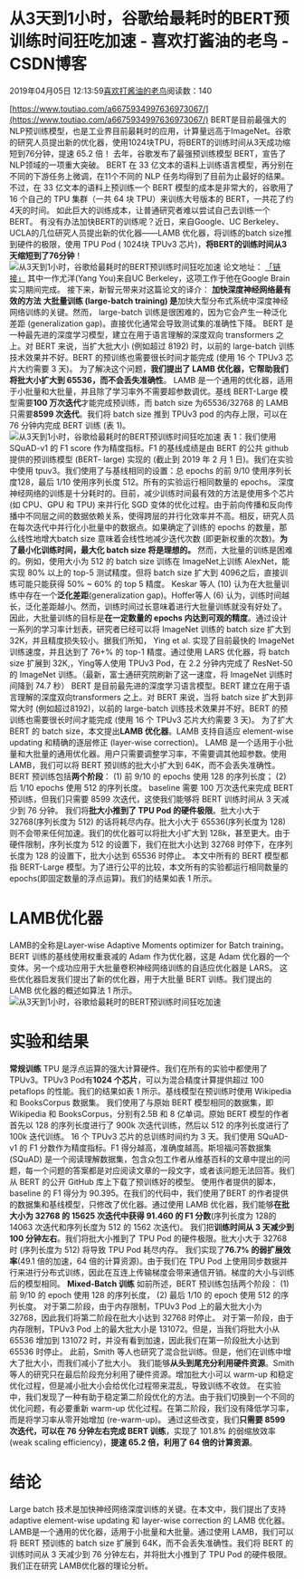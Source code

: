 
# 从3天到1小时，谷歌给最耗时的BERT预训练时间狂吃加速 - 喜欢打酱油的老鸟 - CSDN博客


2019年04月05日 12:13:59[喜欢打酱油的老鸟](https://me.csdn.net/weixin_42137700)阅读数：140


[https://www.toutiao.com/a6675934997636973067/](https://www.toutiao.com/a6675934997636973067/)
BERT是目前最强大的NLP预训练模型，也是工业界目前最耗时的应用，计算量远高于ImageNet。谷歌的研究人员提出新的优化器，使用1024块TPU，将BERT的训练时间从3天成功缩短到76分钟，提速 65.2 倍！
去年，谷歌发布了最强预训练模型 BERT，宣告了NLP领域的一项重大突破。
BERT 在 33 亿文本的语料上训练语言模型，再分别在不同的下游任务上微调，在11个不同的 NLP 任务均得到了目前为止最好的结果。
不过，在 33 亿文本的语料上预训练一个 BERT 模型的成本是非常大的，谷歌用了 16 个自己的 TPU 集群（一共 64 块 TPU）来训练大号版本的 BERT，一共花了约4天的时间。
如此巨大的训练成本，让普通研究者难以尝试自己去训练一个BERT。
有没有办法加快BERT的训练呢？近日，来自Google、UC Berkeley、UCLA的几位研究人员提出新的优化器——LAMB 优化器，将训练的batch size推到硬件的极限，使用 TPU Pod ( 1024块 TPUv3 芯片)，**将BERT的训练时间从3天缩短到了76分钟**！
![从3天到1小时，谷歌给最耗时的BERT预训练时间狂吃加速](http://p1.pstatp.com/large/pgc-image/5cd7c296bfa94030bcf1a74ee2f7e36e)
论文地址：
[「链接」](https://arxiv.org/pdf/1904.00962.pdf)
其中一作尤洋(Yang You)来自UC Berkeley，这项工作于他在Google Brain实习期间完成。
接下来，新智元带来对这篇论文的译介：
**加快深度神经网络最有效的方法**
**大批量训练 (large-batch training) 是**加快大型分布式系统中深度神经网络训练的关键。然而， large-batch 训练是很困难的，因为它会产生一种泛化差距 (generalization gap)。直接优化通常会导致测试集的准确性下降。
BERT 是一种最先进的深度学习模型，建立在用于语言理解的深度双向 transformers 之上。对 BERT 来说，当扩大批大小 (例如超过 8192) 时，以前的 large-batch 训练技术效果并不好。BERT 的预训练也需要很长时间才能完成 (使用 16 个 TPUv3 芯片大约需要 3 天)。
为了解决这个问题，**我们提出了 LAMB 优化器，它帮助我们将批大小扩大到 65536，而不会丢失准确性**。
LAMB 是一个通用的优化器，适用于小批量和大批量，并且除了学习率外不需要超参数调优。基线 BERT-Large 模型需要**100 万次迭代**才能完成预训练，而 batch size 为65536/32768 的 LAMB 只需要**8599 次迭代**。我们将 batch size 推到 TPUv3 pod 的内存上限，可以在 76 分钟内完成 BERT 训练 (表 1)。
![从3天到1小时，谷歌给最耗时的BERT预训练时间狂吃加速](http://p1.pstatp.com/large/pgc-image/892ea127286545cc96f885b2ca3a862c)
表 1：我们使用 SQuAD-v1 的 F1 score 作为精度指标。F1 的基线成绩是由 BERT 的公共 github 提供的预训练模型 (BERT- large) 实现的 (截止到 2019 年 2 月 1 日)。我们在实验中使用 tpuv3。我们使用了与基线相同的设置：总 epochs 的前 9/10 使用序列长度128，最后 1/10 使用序列长度 512。所有的实验运行相同数量的 epochs。
深度神经网络的训练是十分耗时的。目前，减少训练时间最有效的方法是使用多个芯片(如 CPU、GPU 和 TPU) 来并行化 SGD 变体的优化过程。由于前向传播和反向传播中不同层之间的数据依赖关系，使得跨层的并行化效率并不高。相反，研究人员在每次迭代中并行化小批量中的数据点。如果确定了训练的 epochs 的数量，那么线性地增大batch size 意味着会线性地减少迭代次数 (即更新权重的次数)。**为了最小化训练时间，最大化 batch size 将是理想的。**
然而，大批量的训练是困难的。例如，使用大小为 512 的 batch size 训练在 ImageNet上训练 AlexNet，能实现 80% 以上的 top-5 测试精度。但将 batch size 扩大到 4096之后，直接训练可能只能获得 50% ~ 60% 的 top 5 精度。
Keskar 等人 (10) 认为在大批量训练中存在一个**泛化差距**(generalization gap)。Hoffer等人 (6) 认为，训练时间越长，泛化差距越小。然而，训练时间过长意味着进行大批量训练就没有好处了。
因此，大批量训练的目标是**在一定数量的 epochs 内达到可观的精度**。通过设计一系列的学习率计划表，研究者已经可以将 ImageNet 训练的 batch size 扩大到 32K，并且精度损失较小。据我们所知， Ying et al. 实现了目前最快的 ImageNet 训练速度，并且达到了 76+% 的 top-1 精度。通过使用 LARS 优化器，将 batch size 扩展到 32K,，Ying等人使用 TPUv3 Pod，在 2.2 分钟内完成了 ResNet-50 的 ImageNet 训练。（最新，富士通研究院刷新了这一速度，将 ImageNet 训练时间降到 74.7 秒）
BERT 是目前最先进的深度学习语言模型。BERT 建立在用于语言理解的深度双向transformers 之上。对 BERT 来说，当将 batch size 扩大到非常大时 (例如超过8192)，以前的 large-batch 训练技术效果并不好。BERT 的预训练也需要很长时间才能完成 (使用 16 个 TPUv3 芯片大约需要 3 天)。
为了扩大 BERT 的 batch size，本文提出**LAMB 优化器**。LAMB 支持自适应 element-wise updating 和精确的逐层修正 (layer-wise correction)。
LAMB 是一个适用于小批量和大批量的通用优化器。用户只需要调整学习率，不需要调其他超参数。使用 LAMB，我们可以将 BERT 预训练的批大小扩大到 64K，而不会丢失准确性。
BERT 预训练包括**两个阶段**：
(1) 前 9/10 的 epochs 使用 128 的序列长度；
(2) 后 1/10 epochs 使用 512 的序列长度。
baseline 需要 100 万次迭代来完成 BERT 预训练，但我们只需要 8599 次迭代，这使我们能够将 BERT 训练时间从 3 天减少到 76 分钟。
我们将**批大小推到了 TPU Pod 的硬件极限**。批大小大于 32768(序列长度为 512) 的话将耗尽内存。批大小大于 65536(序列长度为 128) 则不会带来任何加速。我们的优化器可以将批大小扩大到 128k，甚至更大。由于硬件限制，序列长度为 512 的设置下，我们在批大小达到 32768 时停下，在序列长度为 128 的设置下，批大小达到 65536 时停止。
本文中所有的 BERT 模型都指 BERT-Large 模型。为了进行公平的比较，本文所有的实验都运行相同数量的 epochs(即固定数量的浮点运算)。我们的结果如表 1 所示。
# LAMB优化器
LAMB的全称是Layer-wise Adaptive Moments optimizer for Batch training。
BERT 训练的基线使用权重衰减的 Adam 作为优化器，这是 Adam 优化器的一个变体。另一个成功应用于大批量卷积神经网络训练的自适应优化器是 LARS。
这些优化器启发我们提出了新的优化器，用于大批量 BERT 训练。我们提出的 LAMB 优化器的概述如算法 1 所示。
![从3天到1小时，谷歌给最耗时的BERT预训练时间狂吃加速](http://p9.pstatp.com/large/pgc-image/26c4cd727c7c488cade5a4106dd461dc)

# 实验和结果
**常规训练**
TPU 是浮点运算的强大计算硬件。我们在所有的实验中都使用了 TPUv3。TPUv3 Pod有**1024 个芯片**，可以为混合精度计算提供超过 100 petaflops 的性能。我们的结果如表 1 所示。基线模型在预训练时使用 Wikipedia 和 BooksCorpus 数据集。
我们使用了与原始 BERT 模型相同的数据集，即 Wikipedia 和 BooksCorpus，分别有2.5B 和 8 亿单词。原始 BERT 模型的作者首先以 128 的序列长度进行了 900k 次迭代训练，然后以 512 的序列长度进行了 100k 迭代训练。
16 个 TPUv3 芯片的总训练时间约为 3 天。我们使用 SQuAD-v1 的 F1 分数作为精度指标。F1 得分越高，准确度越高。斯坦福问答数据集 (SQuAD) 是一个阅读理解数据集，包含众包工作者从维基百科的文章中提出的问题，每一个问题的答案都是对应阅读文章的一段文字，或者该问题无法回答。我们从 BERT 的公开 GitHub 库上下载了预训练好的模型。
使用作者提供的脚本，baseline 的 F1 得分为 90.395。在我们的代码中，我们使用了BERT 的作者提供的数据集和基线模型，只修改了优化器。通过使用 LAMB 优化器，我们能够**在批大小为 32768 的 15625 次迭代中获得 91.460 的 F1 分数**(序列长度为 128的 14063 次迭代和序列长度为 512 的 1562 次迭代)。
我们把**训练时间从 3 天减少到100 分钟左右**。我们将批大小推到了 TPU Pod 的硬件极限。批大小大于 32768 时 (序列长度为 512) 将导致 TPU Pod 耗尽内存。
我们实现了**76.7% 的弱扩展效率**(49.1 倍的加速，64 倍的计算资源)。由于我们在 TPU Pod 上使用同步数据并行来进行分布式训练，因此在互连上传输梯度会带来通信开销。梯度的大小与训练后的模型相同。
**Mixed-Batch 训练**
如前所述，BERT 预训练包括两个阶段：
(1) 前 9/10 的 epoch 使用 128 的序列长度，
(2) 最后 1/10 的 epoch 使用 512 的序列长度。
对于第二阶段，由于内存限制，TPUv3 Pod 上的最大批大小为 32768，因此我们将第二阶段在批大小达到 32768 时停止。
对于第一阶段，由于内存限制，TPUv3 Pod 上的最大批大小是 131072。但是，当我们将批大小从 65536 增加到 131072 时，并没有看到加速，因此我们在第一阶段批大小达到 65536 时停止。
此前，Smith 等人也研究了混合批训练。但是，他们在训练中增大了批大小，而我们减小了批大小。
我们能够**从头到尾充分利用硬件资源**。Smith 等人的研究只在最后阶段充分利用了硬件资源。增加批大小可以 warm-up 和稳定优化过程，但是减小批大小会给优化过程带来混乱，导致训练不收敛。
在实验中，我们发现了一种有助于稳定第二阶段优化的方法。由于我们切换到一个不同的优化问题，有必要重新 warm-up 优化过程。在第二阶段，我们没有降低学习率，而是将学习率从零开始增加 (re-warm-up)。
通过这些改变，我们**只需要 8599 次迭代，可以在 76 分钟左右完成 BERT 训练**，实现了 101.8% 的弱缩放效率 (weak scaling efficiency)，**提速 65.2 倍，利用了 64 倍的计算资源**。
# 结论
Large batch 技术是加快神经网络深度训练的关键。在本文中，我们提出了支持adaptive element-wise updating 和 layer-wise correction 的 LAMB 优化器。LAMB是一个通用的优化器，适用于小批量和大批量。通过使用 LAMB，我们可以将 BERT 预训练的 batch size 扩展到 64K，而不会丢失准确性。我们将 BERT 的训练时间从 3 天减少到 76 分钟左右，并将批大小推到了 TPU Pod 的硬件极限。我们正在研究 LAMB优化器的理论分析。


